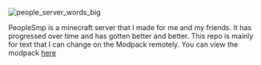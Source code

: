 ![people_server_words_big](https://user-images.githubusercontent.com/78714349/217193652-60f67cf4-baec-4aa6-a234-84601104ad6b.png)

PeopleSmp is a minecraft server that I made for me and my friends. It has progressed over time and has gotten better and better. This repo is mainly for text that I can change on the Modpack remotely. You can view the modpack [here](https://curseforge.com/minecraft/modpacks/peoplesmp)
